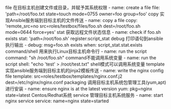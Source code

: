 file
	在目标主机创建文件或目录，并赋予其系统权限
	- name: create a file
  file: 'path=/root/foo.txt state=touch mode=0755 owner=foo group=foo'
copy
	实现Ansible服务端到目标主机的文件传送
	- name: copy a file
  copy: 'remote_src=no src=roles/testbox/files/foo.sh dest=/root/foo.sh mode=0644 force=yes'
stat
	获取远程文件状态信息
	- name: check if foo.sh exists
   stat: 'path=/root/foo.sh'
   register:script_stat
debug
	打印语句到ansible执行输出
	- debug: msg=foo.sh exists
   when: script_stat.stat.exists
command/shell
	用来执行Linux目标主机命令行
	- name: run the script
   command: "sh /root/foo.sh"
		command不能调用系统变量
	- name: run the script
   shell: "echo 'test' > /root/test.txt"
		shell模式可以调用系统变量
template
	实现ansible服务端到目标主机的jinja2模板传送
	- name: write the nginx config file
   template: src=roles/testbox/templates/nginx.conf.j2 dest=/etc/nginx/nginx.conf
packaging
	调用目标主机系统包管理工具(yum,apt)进行安装
	- name: ensure nginx is at the latest version
   yum: pkg=nginx state=latest
		Centos/Redhat系统
service
	管理目标主机系统服务
	- name: start nginx service
   service: name=nginx state=started